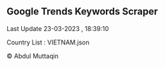 

## Google Trends Keywords Scraper 
 
Last Update 23-03-2023 , 18:39:10

Country List :
VIETNAM.json



© Abdul Muttaqin 
